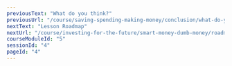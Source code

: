 ```yaml
---
previousText: "What do you think?"
previousUrl: "/course/saving-spending-making-money/conclusion/what-do-you-think"
nextText: "Lesson Roadmap"
nextUrl: "/course/investing-for-the-future/smart-money-dumb-money/roadmap"
courseModuleId: "5"
sessionId: "4"
pageId: "4"
---
```



<sparkle-animation-player src="./animation/m3l3.js" composition="3FC01BEEAB397745AD18E137FCE8B315"></sparkle-animation-player>
